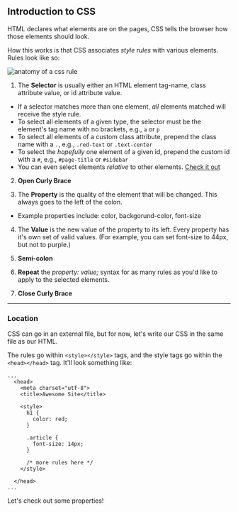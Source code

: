 ## Introduction to CSS

HTML declares what elements are on the pages, CSS tells the browser how those elements should look.

How this works is that CSS associates *style rules* with various elements. Rules look like so:

![anatomy of a css rule](http://learnwebcode.com/wp-content/uploads/2010/02/anatomy-of-a-css-rule.gif)

1. The **Selector** is usually either an HTML element tag-name, class attribute value, or id attribute value.
  - If a selector matches more than one element, *all* elements matched will receive the style rule.
  - To select all elements of a given type, the selector must be the element's tag name with no brackets, e.g., `a` or `p`
  - To select all elements of a custom class attribute, prepend the class name with a `.`, e.g., `.red-text` or `.text-center`
  - To select the *hopefully* one element of a given id, prepend the custom id with a `#`, e.g., `#page-title` or `#sidebar`
  - You can even select elements *relative* to other elements. [Check it out](https://www.w3schools.com/cssref/css_selectors.asp)

2. **Open Curly Brace**

2. The **Property** is the quality of the element that will be changed. This always goes to the left of the colon.
  - Example properties include: color, backgorund-color, font-size

4. The **Value** is the new value of the property to its left. Every property has it's own set of valid values. (For example, you can set font-size to 44px, but not to purple.)

8. **Semi-colon**

5. **Repeat** the *property: value;* syntax for as many rules as you'd like to apply to the selected elements.

7. **Close Curly Brace**

<hr>

### Location

CSS can go in an external file, but for now, let's write our CSS in the same file as our HTML.

The rules go within `<style></style>` tags, and the style tags go within the `<head></head>` tag. It'll look something like:

```
...
  <head>
    <meta charset="utf-8">
    <title>Awesome Site</title>

    <style>
      h1 {
        color: red;
      }

      .article {
        font-size: 14px;
      }
      
      /* more rules here */
    </style>

  </head>
...
```

<p class="closing">Let's check out some properties!</p>